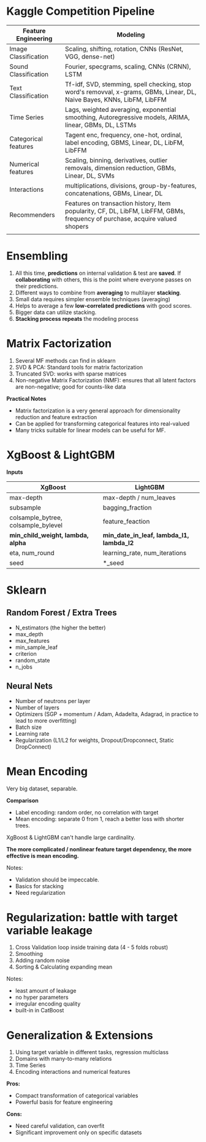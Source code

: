 # Kaggle Competition Pipeline

|  Feature Engineering |  Modeling | 
|---|---|
| Image Classification | Scaling, shifting, rotation, CNNs (ResNet, VGG, dense-net)|
|Sound Classification| Fourier, specgrams, scaling, CNNs (CRNN), LSTM|
| Text Classification | Tf-idf, SVD, stemming, spell checking, stop word's removval, x-grams, GBMs, Linear, DL, Naive Bayes, KNNs, LibFM, LibFFM|
| Time Series | Lags, weighted averaging, exponential smoothing, Autoregressive models, ARIMA, linear, GBMs, DL, LSTMs|
| Categorical features | Tagent enc, frequency, one-hot, ordinal, label encoding, GBMS, Linear, DL, LibFM, LibFFM|
| Numerical features | Scaling, binning, derivatives, outlier removals, dimension reduction, GBMs, Linear, DL, SVMs|
| Interactions | multiplications, divisions, group-by-features, concatenations, GBMs, Linear, DL|
| Recommenders | Features on transaction history, Item popularity, CF, DL, LibFM, LibFFM, GBMs, frequency of purchase, acquire valued shopers|
|||

# Ensembling

1. All this time, __predictions__ on internal validation & test are __saved__. If __collaborating__ with others, this is the point where everyone passes on their predictions.
2. Different ways to combine from __averaging__ to multilayer __stacking__.
3. Small data requires simpler ensemble techniques (averaging)
4. Helps to average a few __low-correlated predictions__ with good scores.
5. Bigger data can utilize stacking.
6. __Stacking process repeats__ the modeling process

# Matrix Factorization

1. Several MF methods can find in sklearn
2. SVD & PCA: Standard tools for matrix factorization
3. Truncated SVD: works with sparse matrices
4. Non-negative Matrix Factorization (NMF): ensures that all latent factors are non-negative; good for counts-like data

__Practical Notes__

- Matrix factorization is a very general approach for dimensionality reduction and feature extraction
- Can be applied for transforming categorical features into real-valued
- Many tricks suitable for linear models can be useful for MF.


# XgBoost & LightGBM

__Inputs__

|  XgBoost |  LightGBM | 
|---|---|
|  max-depth |  max-depth / num_leaves | 
|  subsample |  bagging_fraction | 
|  colsample_bytree, colsample_bylevel |  feature_feaction |  
| __min_child_weight, lambda, alpha__ | __min_date_in_leaf, lambda_l1, lambda_l2__ |
| eta, num_round | learning_rate, num_iterations|
|seed|*_seed|

# Sklearn

## Random Forest / Extra Trees

- N_estimators (the higher the better)
- max_depth
- max_features
- min_sample_leaf
- criterion
- random_state
- n_jobs

## Neural Nets

- Number of neutrons per layer
- Number of layers
- Optimizers (SGP + momentum / Adam, Adadelta, Adagrad, in practice to lead to more overfitting)
- Batch size 
- Learning rate
- Regularization (L1/L2 for weights, Dropout/Dropconnect, Static DropConnect)



# Mean Encoding

Very big dataset, separable.

__Comparison__

- Label encoding: random order, no correlation with target
- Mean encoding: separate 0 from 1, reach a better loss with shorter trees.

XgBoost & LightGBM can't handle large cardinality.

__The more complicated / nonlinear feature target dependency, the more effective is mean encoding.__

Notes:

- Validation should be impeccable.
- Basics for stacking
- Need regularization

# Regularization: battle with target variable leakage

1. Cross Validation loop inside training data (4 - 5 folds robust)
2. Smoothing
3. Adding random noise
4. Sorting & Calculating expanding mean

Notes:

- least amount of leakage
- no hyper parameters
- irregular encoding quality 
- built-in in CatBoost

# Generalization & Extensions

1. Using target variable in different tasks, regression multiclass
2. Domains with many-to-many relations
3. Time Series
4. Encoding interactions and numerical features

__Pros:__

- Compact transformation of categorical variables
- Powerful basis for feature engineering

__Cons:__

- Need careful validation, can overfit
- Significant improvement only on specific datasets

